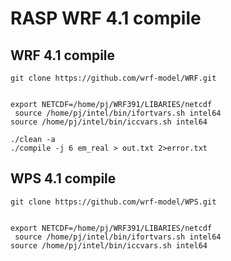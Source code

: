 # RASP WRF 4.1 compile


## WRF 4.1 compile


```
git clone https://github.com/wrf-model/WRF.git


export NETCDF=/home/pj/WRF391/LIBARIES/netcdf
 source /home/pj/intel/bin/ifortvars.sh intel64 
source /home/pj/intel/bin/iccvars.sh intel64

```

```
./clean -a
./compile -j 6 em_real > out.txt 2>error.txt
```

## WPS 4.1 compile


```
git clone https://github.com/wrf-model/WPS.git


export NETCDF=/home/pj/WRF391/LIBARIES/netcdf
 source /home/pj/intel/bin/ifortvars.sh intel64 
source /home/pj/intel/bin/iccvars.sh intel64

```
